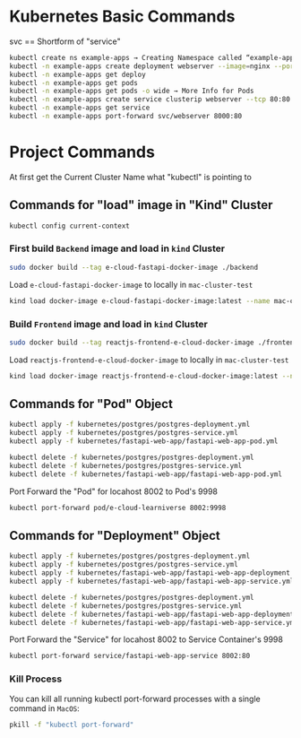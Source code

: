 # Kubernetes Basic Commands

svc == Shortform of "service"

```bash
kubectl create ns example-apps → Creating Namespace called “example-apps”
kubectl -n example-apps create deployment webserver --image=nginx --port=80
kubectl -n example-apps get deploy
kubectl -n example-apps get pods
kubectl -n example-apps get pods -o wide → More Info for Pods
kubectl -n example-apps create service clusterip webserver --tcp 80:80
kubectl -n example-apps get service
kubectl -n example-apps port-forward svc/webserver 8000:80
```

# Project Commands
At first get the Current Cluster Name what "kubectl" is pointing to

## Commands for "load" image in "Kind" Cluster
```bash
kubectl config current-context
```

### First build `Backend` image and load in `kind` Cluster
```bash
sudo docker build --tag e-cloud-fastapi-docker-image ./backend
```

Load `e-cloud-fastapi-docker-image` to locally in `mac-cluster-test`
```bash
kind load docker-image e-cloud-fastapi-docker-image:latest --name mac-cluster-test
```

### Build `Frontend` image and load in `kind` Cluster
```bash
sudo docker build --tag reactjs-frontend-e-cloud-docker-image ./frontend
```

Load `reactjs-frontend-e-cloud-docker-image` to locally in `mac-cluster-test`
```bash
kind load docker-image reactjs-frontend-e-cloud-docker-image:latest --name mac-cluster-test
```

## Commands for "Pod" Object
```bash
kubectl apply -f kubernetes/postgres/postgres-deployment.yml       
kubectl apply -f kubernetes/postgres/postgres-service.yml
kubectl apply -f kubernetes/fastapi-web-app/fastapi-web-app-pod.yml 
```

```bash
kubectl delete -f kubernetes/postgres/postgres-deployment.yml       
kubectl delete -f kubernetes/postgres/postgres-service.yml
kubectl delete -f kubernetes/fastapi-web-app/fastapi-web-app-pod.yml 
```

Port Forward the "Pod" for locahost 8002 to Pod's 9998
```bash
kubectl port-forward pod/e-cloud-learniverse 8002:9998
```

## Commands for "Deployment" Object
```bash
kubectl apply -f kubernetes/postgres/postgres-deployment.yml       
kubectl apply -f kubernetes/postgres/postgres-service.yml
kubectl apply -f kubernetes/fastapi-web-app/fastapi-web-app-deployment.yml
kubectl apply -f kubernetes/fastapi-web-app/fastapi-web-app-service.yml 
```


```bash
kubectl delete -f kubernetes/postgres/postgres-deployment.yml       
kubectl delete -f kubernetes/postgres/postgres-service.yml
kubectl delete -f kubernetes/fastapi-web-app/fastapi-web-app-deployment.yml
kubectl delete -f kubernetes/fastapi-web-app/fastapi-web-app-service.yml 
```

Port Forward the "Service" for locahost 8002 to Service Container's 9998
```bash
kubectl port-forward service/fastapi-web-app-service 8002:80
```

### Kill Process
You can kill all running kubectl port-forward processes with a single command in `MacOS`:
```bash
pkill -f "kubectl port-forward"
```